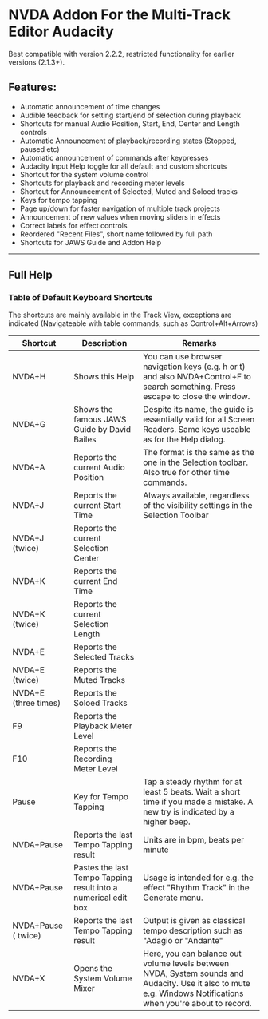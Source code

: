 # NVDA Addon For the Multi-Track Editor Audacity #

Best compatible  with  version 2.2.2, restricted functionality for earlier versions (2.1.3+).

## Features:

* Automatic announcement of time changes
* Audible feedback for setting start/end of selection during playback
* Shortcuts for manual Audio Position, Start, End, Center and Length controls
* Automatic Announcement of playback/recording states (Stopped, paused etc)
* Automatic announcement of commands after keypresses
* Audacity Input Help toggle for all default and custom shortcuts
* Shortcut for the system volume control
* Shortcuts for playback and recording meter levels
* Shortcut for Announcement of Selected, Muted and Soloed tracks
* Keys for tempo tapping
* Page up/down for faster navigation of multiple track projects
* Announcement of new values when moving sliders in effects
* Correct labels for effect controls
* Reordered "Recent Files", short name followed by full path
* Shortcuts for JAWS Guide and Addon Help

----

## Full Help

### Table of Default Keyboard Shortcuts
The shortcuts are mainly available in the Track View, exceptions are indicated
(Navigateable  with table commands, such as Control+Alt+Arrows)

Shortcut | Description | Remarks 
----|----|----
NVDA+H | Shows this  Help | You can use browser navigation keys (e.g. h or t) and also NVDA+Control+F to search something. Press escape to close the window. 
NVDA+G | Shows the famous JAWS Guide by David Bailes | Despite its name, the guide is essentially valid for all Screen Readers. Same keys useable as for the Help dialog.  
NVDA+A | Reports the current Audio Position | The format is the same as the one in  the Selection toolbar. Also true for other time commands. 
NVDA+J | Reports the current Start Time | Always available, regardless of the visibility settings in the Selection Toolbar
NVDA+J (twice) | Reports the current Selection Center | 
NVDA+K | Reports the current End Time | 
NVDA+K (twice) | Reports the current Selection Length | 
NVDA+E | Reports the Selected Tracks | 
NVDA+E (twice) | Reports the Muted Tracks | 
NVDA+E (three times) | Reports the Soloed Tracks | 
F9 | Reports the Playback Meter Level| 
F10 | Reports the Recording  Meter Level| 
Pause | Key for Tempo Tapping | Tap a steady rhythm for at least 5 beats. Wait a short time if you made a mistake. A new try is indicated by a higher beep.   
NVDA+Pause | Reports the last Tempo Tapping result | Units are in bpm, beats per minute
NVDA+Pause | Pastes  the last Tempo Tapping result into a numerical edit box | Usage is intended for e.g. the effect "Rhythm Track" in the Generate menu.
NVDA+Pause ( twice) | Reports the last Tempo Tapping result | Output  is  given as classical tempo description such as    "Adagio or "Andante"
NVDA+X | Opens the System Volume Mixer | Here, you can balance out volume levels between NVDA, System sounds and Audacity. Use it also to mute e.g. Windows Notifications when you're about to record.

